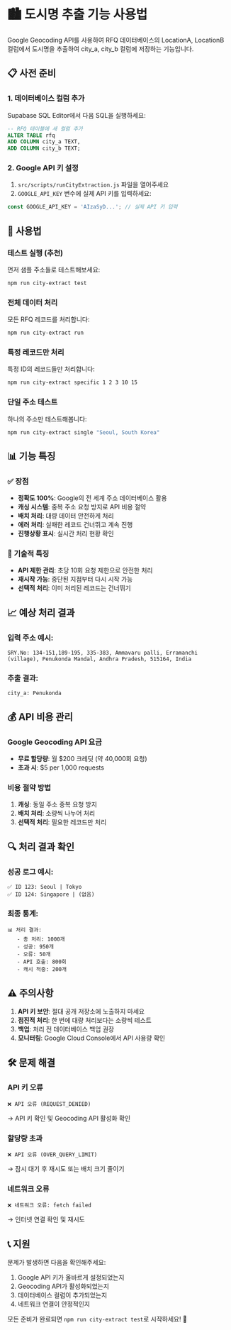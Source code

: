# 🏙️ 도시명 추출 기능 사용법

Google Geocoding API를 사용하여 RFQ 데이터베이스의 LocationA, LocationB 컬럼에서 도시명을 추출하여 city_a, city_b 컬럼에 저장하는 기능입니다.

## 📋 사전 준비

### 1. 데이터베이스 컬럼 추가

Supabase SQL Editor에서 다음 SQL을 실행하세요:

```sql
-- RFQ 테이블에 새 컬럼 추가
ALTER TABLE rfq 
ADD COLUMN city_a TEXT,
ADD COLUMN city_b TEXT;
```

### 2. Google API 키 설정

1. `src/scripts/runCityExtraction.js` 파일을 열어주세요
2. `GOOGLE_API_KEY` 변수에 실제 API 키를 입력하세요:

```javascript
const GOOGLE_API_KEY = 'AIzaSyD...'; // 실제 API 키 입력
```

## 🚀 사용법

### 테스트 실행 (추천)

먼저 샘플 주소들로 테스트해보세요:

```bash
npm run city-extract test
```

### 전체 데이터 처리

모든 RFQ 레코드를 처리합니다:

```bash
npm run city-extract run
```

### 특정 레코드만 처리

특정 ID의 레코드들만 처리합니다:

```bash
npm run city-extract specific 1 2 3 10 15
```

### 단일 주소 테스트

하나의 주소만 테스트해봅니다:

```bash
npm run city-extract single "Seoul, South Korea"
```

## 📊 기능 특징

### ✅ 장점

- **정확도 100%**: Google의 전 세계 주소 데이터베이스 활용
- **캐싱 시스템**: 중복 주소 요청 방지로 API 비용 절약
- **배치 처리**: 대량 데이터 안전하게 처리
- **에러 처리**: 실패한 레코드 건너뛰고 계속 진행
- **진행상황 표시**: 실시간 처리 현황 확인

### 🔧 기술적 특징

- **API 제한 관리**: 초당 10회 요청 제한으로 안전한 처리
- **재시작 가능**: 중단된 지점부터 다시 시작 가능
- **선택적 처리**: 이미 처리된 레코드는 건너뛰기

## 📈 예상 처리 결과

### 입력 주소 예시:
```
SRY.No: 134-151,189-195, 335-383, Ammavaru palli, Erramanchi (village), Penukonda Mandal, Andhra Pradesh, 515164, India
```

### 추출 결과:
```
city_a: Penukonda
```

## 💰 API 비용 관리

### Google Geocoding API 요금
- **무료 할당량**: 월 $200 크레딧 (약 40,000회 요청)
- **초과 시**: $5 per 1,000 requests

### 비용 절약 방법
1. **캐싱**: 동일 주소 중복 요청 방지
2. **배치 처리**: 소량씩 나누어 처리
3. **선택적 처리**: 필요한 레코드만 처리

## 🔍 처리 결과 확인

### 성공 로그 예시:
```
✅ ID 123: Seoul | Tokyo
✅ ID 124: Singapore | (없음)
```

### 최종 통계:
```
📊 처리 결과:
   - 총 처리: 1000개
   - 성공: 950개
   - 오류: 50개
   - API 호출: 800회
   - 캐시 적중: 200개
```

## ⚠️ 주의사항

1. **API 키 보안**: 절대 공개 저장소에 노출하지 마세요
2. **점진적 처리**: 한 번에 대량 처리보다는 소량씩 테스트
3. **백업**: 처리 전 데이터베이스 백업 권장
4. **모니터링**: Google Cloud Console에서 API 사용량 확인

## 🛠️ 문제 해결

### API 키 오류
```
❌ API 오류 (REQUEST_DENIED)
```
→ API 키 확인 및 Geocoding API 활성화 확인

### 할당량 초과
```
❌ API 오류 (OVER_QUERY_LIMIT)
```
→ 잠시 대기 후 재시도 또는 배치 크기 줄이기

### 네트워크 오류
```
❌ 네트워크 오류: fetch failed
```
→ 인터넷 연결 확인 및 재시도

## 📞 지원

문제가 발생하면 다음을 확인해주세요:

1. Google API 키가 올바르게 설정되었는지
2. Geocoding API가 활성화되었는지
3. 데이터베이스 컬럼이 추가되었는지
4. 네트워크 연결이 안정적인지

모든 준비가 완료되면 `npm run city-extract test`로 시작하세요! 🚀 